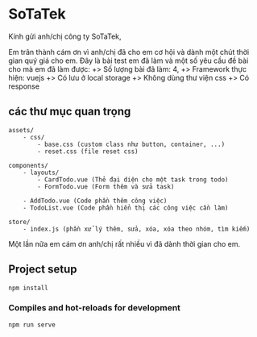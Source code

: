 # SoTaTek

Kính gửi anh/chị công ty SoTaTek,

Em trân thành cám ơn vì anh/chị đã cho em cơ hội và dành một chút thời gian quý giá cho em. 
Đây là bài test em đã làm và một số yêu cầu đề bài cho mà em đã làm được:
   +> Số lượng bài đã làm: 4, 
   +> Framework thực hiện: vuejs
   +> Có lưu ở local storage
   +> Không dùng thư viện css
   +> Có response

## các thư mục quan trọng

```
assets/
    - css/
        - base.css (custom class như button, container, ...)
        - reset.css (file reset css)

components/
	- layouts/
		- CardTodo.vue (Thẻ đại diện cho một task trong todo)
		- FormTodo.vue (Form thêm và sửa task)

	- AddTodo.vue (Code phần thêm công việc)
    - TodoList.vue (Code phần hiển thị các công việc cần làm)

store/
	- index.js (phần xử lý thêm, sửa, xóa, xóa theo nhóm, tìm kiếm)

```

Một lần nữa em cám ơn anh/chị rất nhiều vì đã dành thời gian cho em.

## Project setup
```
npm install
```

### Compiles and hot-reloads for development
```
npm run serve
```